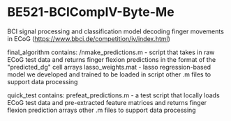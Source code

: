 # BE521-BCICompIV-Byte-Me
BCI signal processing and classification model decoding finger movements in ECoG (https://www.bbci.de/competition/iv/index.html)

final_algorithm contains:
/nmake_predictions.m - script that takes in raw ECoG test data and returns finger flexion predictions in the format of the "predicted_dg" cell arrays
lasso_weights.mat - lasso regression-based model we developed and trained to be loaded in script
other .m files to support data processing

quick_test contains:
prefeat_predictions.m - a test script that locally loads ECoG test data and pre-extracted feature matrices and returns finger flexion prediction arrays
other .m files to support data processing
